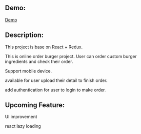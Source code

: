 
## Demo:

[Demo](https://myburger-d3410.firebaseapp.com/)

## Description:

This project is base on React + Redux.

This is online order burger project. User can order custom burger ingredients and check their order.

Support mobile device.

available for user upload their detail to finish order.

add authentication for user to login to make order.


## Upcoming Feature:

UI improvement

react lazy loading


